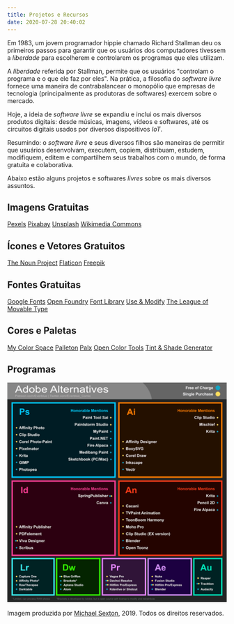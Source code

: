```yaml
---
title: Projetos e Recursos
date: 2020-07-28 20:40:02
---
```


Em 1983, um jovem programador hippie chamado Richard Stallman deu os primeiros passos para garantir que os usuários dos computadores tivessem a *liberdade* para escolherem e controlarem os programas que eles utilizam.

A *liberdade* referida por Stallman, permite que os usuários "controlam o programa e o que ele faz por eles". Na prática, a filosofia do *software livre* fornece uma maneira de contrabalancear o monopólio que empresas de tecnologia (principalmente as produtoras de softwares) exercem sobre o mercado.

Hoje, a ideia de *software livre* se expandiu e inclui os mais diversos produtos digitais: desde músicas, imagens, vídeos e softwares, até os circuitos digitais usados por diversos dispositivos *IoT*.

Resumindo: o *software livre* e seus diversos filhos são maneiras de permitir que usuários desenvolvam, executem, copiem, distribuam, estudem, modifiquem, editem e compartilhem seus trabalhos com o mundo, de forma gratuita e colaborativa.

Abaixo estão alguns projetos e softwares *livres* sobre os mais diversos assuntos.

## Imagens Gratuitas

[Pexels](https://www.pexels.com/)
[Pixabay](https://pixabay.com/pt/)
[Unsplash](https://unsplash.com/)
[Wikimedia Commons](https://commons.wikimedia.org/wiki/Main_Page)

## Ícones e Vetores Gratuitos

[The Noun Project](https://thenounproject.com/)
[Flaticon](https://www.flaticon.com/)
[Freepik](https://br.freepik.com/)

## Fontes Gratuitas

[Google Fonts](https://fonts.google.com/)
[Open Foundry](https://open-foundry.com/)
[Font Library](https://fontlibrary.org/pt)
[Use & Modify](https://usemodify.com/)
[The League of Movable Type](https://www.theleagueofmoveabletype.com/)

## Cores e Paletas

[My Color Space](https://mycolor.space/)
[Palleton](https://paletton.com/)
[Palx](https://palx.jxnblk.com/)
[Open Color Tools](http://opencolor.tools/)
[Tint & Shade Generator](https://maketintsandshades.com/)

## Programas

![Programas Alternativos ao Pacote Adobe](../../assets/media/img/softwares/alternativas-pacote-adobe.png)

Imagem produzida por [Michael Sexton](https://www.patreon.com/posts/adobe-software-26834357), 2019. Todos os direitos reservados.